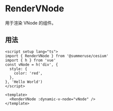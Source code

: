 # RenderVNode

用于渲染 VNode 的组件。

## 用法

```vue
<script setup lang="ts">
import { RenderVNode } from '@summeruse/cesium'
import { h } from 'vue'
const vNode = h('div', {
  style: {
    color: 'red',
  },
}, 'Hello World')
</script>

<template>
  <RenderVNode :dynamic-v-node="vNode" />
</template>
```

